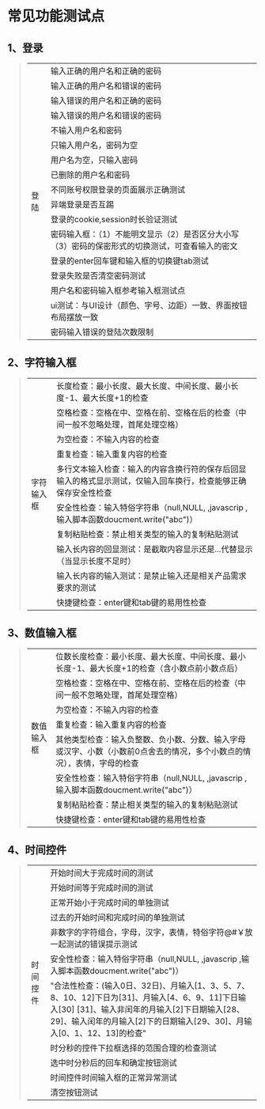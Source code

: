 # 常见功能测试点

## 1、登录

> <table>
>     <tr>
>         <td rowspan="18">登陆</td>
>         <td>输入正确的用户名和正确的密码</td>
>     </tr>
>     <tr>
>         <td>输入正确的用户名和错误的密码</td>
>     </tr>
>     <tr>
>         <td>输入错误的用户名和正确的密码</td>
>     </tr>
>     <tr>
>         <td>输入错误的用户名和错误的密码</td>
>     </tr>
>     <tr>
>         <td>不输入用户名和密码</td>
>     </tr>
>     <tr>
>         <td>只输入用户名，密码为空</td>
>     </tr>
>     <tr>
>         <td>用户名为空，只输入密码</td>
>     </tr>
>     <tr>
>         <td>已删除的用户名和密码</td>
>     </tr>
>     <tr>
>         <td>不同账号权限登录的页面展示正确测试</td>
>     </tr>
>     <tr>
>         <td>异端登录是否互踢</td>
>     </tr>
>     <tr>
>         <td>登录的cookie,session时长验证测试</td>
>     </tr>
>     <tr>
>         <td>密码输入框：（1）不能明文显示（2）是否区分大小写（3）密码的保密形式的切换测试，可查看输入的密文</td>
>     </tr>
>     <tr>
>         <td>登录的enter回车键和输入框的切换键tab测试</td>
>     </tr>
>     <tr>
>         <td>登录失败是否清空密码测试</td>
>     </tr>
>     <tr>
>         <td>用户名和密码输入框参考输入框测试点</td>
>     </tr>
>     <tr>
>         <td>ui测试：与UI设计（颜色、字号、边距）一致、界面按钮布局摆放一致</td>
>     </tr>
>      <tr>
>         <td>密码输入错误的登陆次数限制</td>
>     </tr>
> </table>

## 2、字符输入框

> <table>
>  <tr>
>      <td rowspan="10">字符输入框</td>
>      <td>长度检查：最小长度、最大长度、中间长度、最小长度-1、最大长度+1的检查</td>
>  </tr>
>  <tr>
>      <td>空格检查：空格在中、空格在前、空格在后的检查（中间一般不忽略处理，首尾处理空格）</td>
>  </tr>
>  <tr>
>      <td>为空检查：不输入内容的检查</td>
>  </tr>
>  <tr>
>      <td>重复检查：输入重复内容的检查</td>
>  </tr>
>  <tr>
>      <td>多行文本输入检查：输入的内容含换行符的保存后回显输入的格式显示测试，仅输入回车换行，检查能够正确保存安全性检查</td>
>       <tr>
>      <td>安全性检查：输入特俗字符串（null,NULL, ,javascrip ,输入脚本函数doucment.write("abc")）</td>
>  <tr>
>      <td>复制粘贴检查：禁止相关类型的输入的复制粘贴测试</td>
>  </tr>
>  <tr>
>      <td>输入长内容的回显测试：是截取内容显示还是...代替显示（当显示长度不足时）</td>
>  </tr>
>  <tr>
>      <td>输入长内容的输入测试：是禁止输入还是相关产品需求要求的测试</td>
>  </tr>
>  <tr>
>      <td>快捷键检查：enter键和tab键的易用性检查</td>
>  </tr>
> </table>

## 3、数值输入框

> <table>
>  <tr>
>      <td rowspan="8">数值输入框</td>
>      <td>位数长度检查：最小长度、最大长度、中间长度、最小长度-1、最大长度+1的检查（含小数点前小数点后）	</td>
>  </tr>
>  <tr>
>      <td>空格检查：空格在中、空格在前、空格在后的检查（中间一般不忽略处理，首尾处理空格）</td>
>  </tr>
>  <tr>
>      <td>为空检查：不输入内容的检查</td>
>  </tr>
>  <tr>
>      <td>重复检查：输入重复内容的检查</td>
>  </tr>
>  <tr>
>      <td>其他类型检查：输入负整数、负小数、分数、输入字母或汉字、小数（小数前0点舍去的情况，多个小数点的情况），表情，字母的检查</td>
>       <tr>
>      <td>安全性检查：输入特俗字符串（null,NULL, ,javascrip ,输入脚本函数doucment.write("abc")）</td>
>  <tr>
>      <td>复制粘贴检查：禁止相关类型的输入的复制粘贴测试</td>
>  </tr>
>  <tr>
>      <td>快捷键检查：enter键和tab键的易用性检查</td>
> </tr>
> </table>

## 4、时间控件

> <table>
>  <tr>
>      <td rowspan="11">时间控件</td>
>      <td>开始时间大于完成时间的测试	</td>
>  </tr>
>  <tr>
>      <td>开始时间等于完成时间的测试	</td>
>  </tr>
>  <tr>
>      <td>正常开始小于完成时间的单独测试	</td>
>  </tr>
>  <tr>
>      <td>过去的开始时间和完成时间的单独测试	</td>
>  </tr>
>  <tr>
>      <td>非数字的字符组合，字母，汉字，表情，特俗字符@#￥放一起测试的错误提示测试	</td>
>       <tr>
>      <td>安全性检查：输入特俗字符串（null,NULL, ,javascrip ,输入脚本函数doucment.write("abc")）</td>
>  <tr>
>      <td>"合法性检查：(输入0日、32日)、月输入[1、3、5、7、8、10、12]下日为[31]、月输入[4、6、9、11]下日输入[30] [31]、输入非闰年的月输入[2]下日期输入[28、29]、输入闰年的月输入[2]下的日期输入[29、30]、月输入[0、1、12、13]的检查"</td>
>  </tr>
>  <tr>
>      <td>时分秒的控件下拉框选择的范围合理的检查测试</td>
> </tr>
>       <tr>
>      <td>选中时分秒后的回车和确定按钮测试	</td>
> </tr>
>       <tr>
>      <td>时间控件时间输入框的正常异常测试	</td>
>  </tr>
>       <tr>
>      <td>清空按钮测试</td>
> </tr>
> </table>
